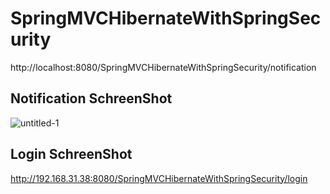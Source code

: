 # SpringMVCHibernateWithSpringSecurity
http://localhost:8080/SpringMVCHibernateWithSpringSecurity/notification
## Notification SchreenShot
![untitled-1](https://user-images.githubusercontent.com/6398101/33223722-59f19d9c-d188-11e7-9dd2-a9e1b444b9ec.png)
## Login SchreenShot
http://192.168.31.38:8080/SpringMVCHibernateWithSpringSecurity/login

